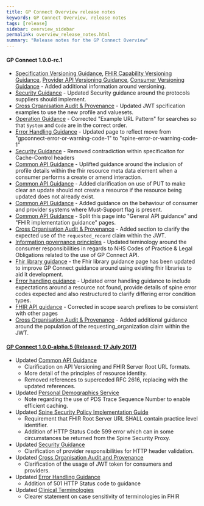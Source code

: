 ```yaml
---
title: GP Connect Overview release notes
keywords: GP Connect Overview, release notes
tags: [release]
sidebar: overview_sidebar
permalink: overview_release_notes.html
summary: "Release notes for the GP Connect Overview"
---
```


#### GP Connect 1.0.0-rc.1

- [Specification Versioning Guidance](development_fhir_versioning_specification_guidance.html), [FHIR Capability Versioning Guidance](development_fhir_versioning_capability_guidance.html), [Provider API Versioning Guidance](development_fhir_versioning_provider_guidance.html), [Consumer Versioning Guidance](development_fhir_versioning_consumer_guidance.html) - Added additional information around versioning.
- [Security Guidance](development_api_security_guidance.html) - Updated Security guidance around the protocols suppliers should implement.
- [Cross Organisation Audit & Provenance](integration_cross_organisation_audit_and_provenance.html) - Updated JWT spcification examples to use the new profile and valuesets.
- [Operation Guidance](development_fhir_operation_guidance.html#foundations-capability-interactions) - Corrected "Example URL Pattern" for searches so that `System` and `Code` are in the correct order.
- [Error Handling Guidance](development_fhir_error_handling_guidance.html) - Updated page to reflect move from "gpconnect-error-or-warning-code-1" to "spine-error-or-warning-code-1"
- [Security Guidance](development_api_security_guidance.html) - Removed contradiction within specificaiton for Cache-Control headers
- [Common API Guidance](development_fhir_api_guidance.html#resource-metadata) - Uplifted guidance around the inclusion of profile details within the fhir resource meta data element when a consumer performs a create or amend interaction.
- [Common API Guidance](development_fhir_api_guidance.html#update-resource) - Added clarification on use of PUT to make clear an update should not create a resource if the resource being updated does not already exist.
- [Common API Guidance](development_fhir_api_guidance.html) - Added guidance on the behaviour of consumer and provider systems where Must-Support flag is present. 
- [Common API Guidance](development_fhir_api_guidance.html) - Split this page into "General API guidance" and "FHIR implementation guidance" pages.
- [Cross Organisation Audit & Provenance](integration_cross_organisation_audit_and_provenance.html#population-of-requested_record) - Added section to clarify the expected use of the `requested_record` claim within the JWT.
- [Information governance principles](designprinciples_ig_principles.html) - Updated teminology around the consumer responsibilities in regards to NHS Codes of Practice & Legal Obligations related to the use of GP Connect API.
- [Fhir library guidance](development_fhir_open_source_guidance.html) - the Fhir library guidance page has been updated to improve GP Connect guidance around using existing fhir libraries to aid it development.
- [Error handling guidance](development_fhir_error_handling_guidance.html) - Updated error handling guidance to include expectations around a resource not found, provide details of spine error codes expected and also restructured to clarify differing error condition types. 
- [FHIR API guidance](development_fhir_api_guidance.html) - Corrected in scope search prefixes to be consistent with other pages
- [Cross Organisation Audit & Provenance](integration_cross_organisation_audit_and_provenance.html#population-of-requesting_organization) - Added additional guidance around the population of the requesting_organization claim within the JWT.


#### [GP Connect 1.0.0-alpha.5 (Released: 17 July 2017)](https://github.com/nhsconnect/gpconnect/releases/tag/GPConnect1.0.0-alpha.5)

- Updated [Common API Guidance](development_fhir_api_guidance.html)
	- Clarification on API Versioning and FHIR Server Root URL formats.
	- More detail of the principles of resource identity.
	- Removed references to superceded RFC 2616, replacing with the updated references.
- Updated [Personal Demographics Service](integration_personal_demographic_service.html)
	- Note regarding the use of PDS Trace Sequence Number to enable efficient caching.
- Updated [Spine Security Policy Implementation Guide](integration_spine_security_proxy_implementation_guide.html)
	- Requirement that FHIR Root Server URL SHALL contain practice level identifier.
	- Addition of HTTP Status Code 599 error which can in some circumstances be returned from the Spine Security Proxy.
- Updated [Security Guidance](development_api_security_guidance.html)
	- Clarification of provider responsibilities for HTTP header validation.
- Updated [Cross Organisation Audit and Provenance](integration_cross_organisation_audit_and_provenance.html)
	- Clarification of the usage of JWT token for consumers and providers.
- Updated [Error Handling Guidance](development_fhir_error_handling_guidance.html)
	- Addition of 501 HTTP Status code to guidance
- Updated [Clinical Terminologies](design_clinical_terminologies.html)
	- Clearer statement on case sensitivity of terminologies in FHIR
